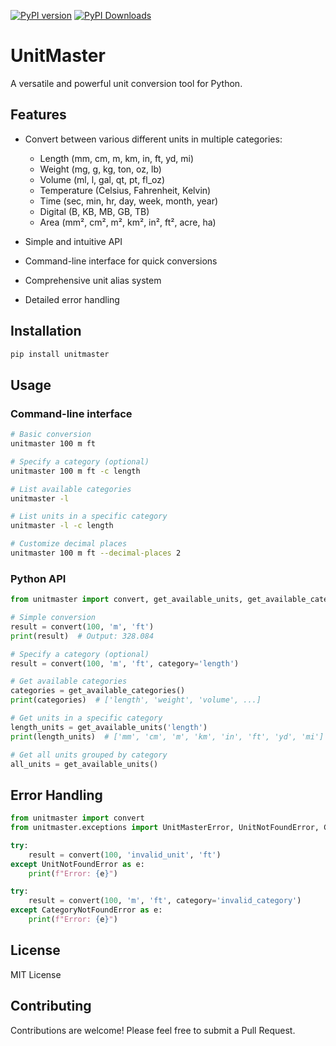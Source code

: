 
[![PyPI version](https://badge.fury.io/py/unitmaster.svg)](https://pypi.org/project/unitmaster/) [![PyPI Downloads](https://static.pepy.tech/badge/unitmaster)](https://pepy.tech/projects/unitmaster)
# UnitMaster

A versatile and powerful unit conversion tool for Python.

## Features

- Convert between various different units in multiple categories:
  - Length (mm, cm, m, km, in, ft, yd, mi)
  - Weight (mg, g, kg, ton, oz, lb)
  - Volume (ml, l, gal, qt, pt, fl_oz)
  - Temperature (Celsius, Fahrenheit, Kelvin)
  - Time (sec, min, hr, day, week, month, year)
  - Digital (B, KB, MB, GB, TB)
  - Area (mm², cm², m², km², in², ft², acre, ha)

- Simple and intuitive API
- Command-line interface for quick conversions
- Comprehensive unit alias system
- Detailed error handling

## Installation

```bash
pip install unitmaster
```

## Usage

### Command-line interface

```bash
# Basic conversion
unitmaster 100 m ft

# Specify a category (optional)
unitmaster 100 m ft -c length

# List available categories
unitmaster -l

# List units in a specific category
unitmaster -l -c length

# Customize decimal places
unitmaster 100 m ft --decimal-places 2
```

### Python API

```python
from unitmaster import convert, get_available_units, get_available_categories

# Simple conversion
result = convert(100, 'm', 'ft')
print(result)  # Output: 328.084

# Specify a category (optional)
result = convert(100, 'm', 'ft', category='length')

# Get available categories
categories = get_available_categories()
print(categories)  # ['length', 'weight', 'volume', ...]

# Get units in a specific category
length_units = get_available_units('length')
print(length_units)  # ['mm', 'cm', 'm', 'km', 'in', 'ft', 'yd', 'mi']

# Get all units grouped by category
all_units = get_available_units()
```

## Error Handling

```python
from unitmaster import convert
from unitmaster.exceptions import UnitMasterError, UnitNotFoundError, CategoryNotFoundError

try:
    result = convert(100, 'invalid_unit', 'ft')
except UnitNotFoundError as e:
    print(f"Error: {e}")

try:
    result = convert(100, 'm', 'ft', category='invalid_category')
except CategoryNotFoundError as e:
    print(f"Error: {e}")
```

## License

MIT License

## Contributing

Contributions are welcome! Please feel free to submit a Pull Request.
